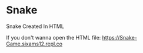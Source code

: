 # Snake
Snake Created In HTML









If you don't wanna open the HTML file: https://Snake-Game.sixams12.repl.co

